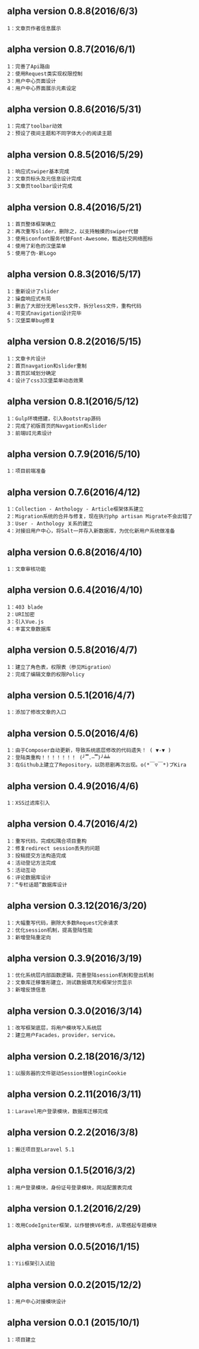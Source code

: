 ## alpha version 0.8.8(2016/6/3)
	
	1：文章页作者信息展示

## alpha version 0.8.7(2016/6/1)

	1：完善了Api路由
	2：使用Request类实现权限控制
	3：用户中心页面设计
	4：用户中心界面展示元素设定

## alpha version 0.8.6(2016/5/31)

	1：完成了toolbar动效
	2：预设了夜间主题和不同字体大小的阅读主题

## alpha version 0.8.5(2016/5/29)

	1：响应式swiper基本完成
	2：文章页标头及元信息设计完成
	3：文章页toolbar设计完成

## alpha version 0.8.4(2016/5/21)

	1：首页整体框架确立
	2：再次重写slider，删除之，以支持触摸的swiper代替
	3：使用iconfont服务代替Font-Awesome，甄选社交网络图标
	4：使用了彩色的汉堡菜单
	5：使用了伪·新Logo

## alpha version 0.8.3(2016/5/17)

	1：重新设计了slider
	2：操盘响应式布局
	3：删去了大部分无用less文件，拆分less文件，重构代码
	4：可变式navigation设计完毕
	5：汉堡菜单bug修复

## alpha version 0.8.2(2016/5/15)

	1：文章卡片设计
	2：首页navgation和slider重制
	3：首页区域划分确定
	4：设计了css3汉堡菜单动态效果

## alpha version 0.8.1(2016/5/12)

	1：Gulp环境搭建，引入Bootstrap源码
	2：完成了初版首页的Navgation和slider
	3：前端UI元素设计

## alpha version 0.7.9(2016/5/10)

	1：项目前端准备

## alpha version 0.7.6(2016/4/12)

	1：Collection - Anthology - Article框架体系建立
	2：Migration系统的合并与修复，现在执行php artisan Migrate不会出错了
	3：User - Anthology 关系的建立
	4：对接旧用户中心，将Salt一并存入新数据库，为优化新用户系统做准备
	
## alpha version 0.6.8(2016/4/10)

	1：文章审核功能

## alpha version 0.6.4(2016/4/10)

	1：403 blade
	2：URI加密
	3：引入Vue.js
	4：丰富文章数据库
	
## alpha version 0.5.8(2016/4/7)

	1：建立了角色表，权限表（参见Migration）
	2：完成了编辑文章的权限Policy

## alpha version 0.5.1(2016/4/7)

	1：添加了修改文章的入口

## alpha version 0.5.0(2016/4/6)

	1：由于Composer自动更新，导致系统底层修改的代码遗失！ ( ▼-▼ )
	2：登陆类重构！！！！！！！ (╯▔.—▔)╯╧╧
	3：在Github上建立了Repository，以防悲剧再次出现。o(*￣▽￣*)ブKira

## alpha version 0.4.9(2016/4/6)

	1：XSS过滤库引入

## alpha version 0.4.7(2016/4/2)

	1：重写代码，完成松隅合项目重构
	2：修复redirect session丢失的问题
	3：投稿提交方法构造完成
	4：活动登记方法完成
	5：活动互动
	6：评论数据库设计
	7：“专栏话题”数据库设计

## alpha version 0.3.12(2016/3/20)

	1：大幅重写代码，删除大多数Request冗余请求
	2：优化session机制，提高登陆性能
	3：新增登陆重定向

## alpha version 0.3.9(2016/3/19)

	1：优化系统层内部函数逻辑，完善登陆session机制和登出机制
	2：文章库迁移雏形建立，测试数据填充和框架分页显示
	3：新增反馈信息

## alpha version 0.3.0(2016/3/14)

	1：改写框架底层，将用户模块写入系统层
	2：建立用户Facades，provider，service。

## alpha version 0.2.18(2016/3/12)

	1：以服务器的文件驱动Session替换loginCookie

## alpha version 0.2.11(2016/3/11)

	1：Laravel用户登录模块，数据库迁移完成

## alpha version 0.2.2(2016/3/8)

	1：搬迁项目至Laravel 5.1

## alpha version 0.1.5(2016/3/2)

	1：用户登录模块，身份证号登录模块，网站配置表完成

## alpha version 0.1.2(2016/2/29)

	1：改用CodeIgniter框架，以作替换V6考虑，从零搭起专题模块

## alpha version 0.0.5(2016/1/15)

	1：Yii框架引入试验

## alpha version 0.0.2(2015/12/2)

	1：用户中心对接模块设计

## alpha version 0.0.1 (2015/10/1)

	1：项目建立

